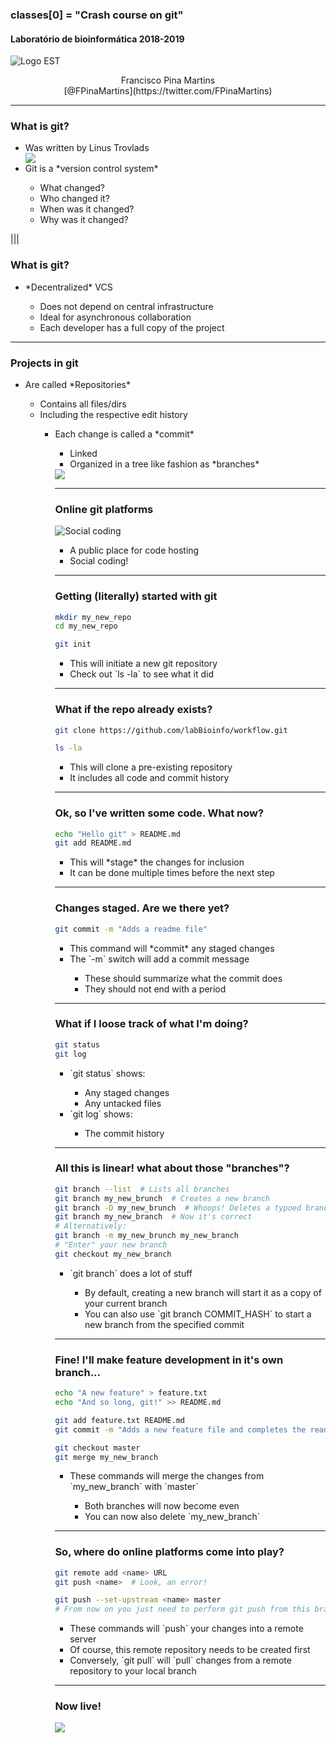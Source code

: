 ### classes[0] = "Crash course on git"

#### Laboratório de bioinformática 2018-2019

![Logo EST](C1_assets/logo-ESTB.png)

<center>Francisco Pina Martins</center>

<center>[@FPinaMartins](https://twitter.com/FPinaMartins)</center>

---

### What is git?

<ul>
<li class="fragment">Was written by Linus Trovlads</li>
<img class="fragment" src="C1_assets/linus.jpg" style="background:none; border:none; box-shadow:none;">
<li class="fragment">Git is a *version control system*</li>
  <ul>
  <li class="fragment">What changed?</li>
  <li class="fragment">Who changed it?</li>
  <li class="fragment">When was it changed?</li>
  <li class="fragment">Why was it changed?</li>
  </ul>
</ul>

|||

### What is git?

<ul>
<li class="fragment">*Decentralized* VCS</li>
  <ul>
  <li class="fragment">Does not depend on central infrastructure</li>
  <li class="fragment">Ideal for asynchronous collaboration</li>
  <li class="fragment">Each developer has a full copy of the project</li>
  </ul>
</ul>

---

### Projects in git

<ul>
<li class="fragment">Are called *Repositories*</li>
  <ul>
  <li class="fragment">Contains all files/dirs</li>
  <li class="fragment">Including the respective edit history</li>
    <ul>
    <li class="fragment">Each change is called a *commit*</li>
      <ul>
      <li class="fragment">Linked</li>
      <li class="fragment">Organized in a tree like fashion as *branches*</li>
      </ul>
<img class="fragment" src="C1_assets/git-branches.png" style="background:none; border:none; box-shadow:none;">

---

### Online git platforms

![Social coding](C1_assets/social-coding.png)

<ul>
<li class="fragment">A public place for code hosting</li>
<li class="fragment">Social coding!</li>
</ul>

---

### Getting (literally) started with git

```bash
mkdir my_new_repo
cd my_new_repo

git init
```

<ul>
<li class="fragment">This will initiate a new git repository</li>
<li class="fragment">Check out `ls -la` to see what it did</li>
</ul>

---

### What if the repo already exists?

```bash
git clone https://github.com/labBioinfo/workflow.git

ls -la
```

<ul>
<li class="fragment">This will clone a pre-existing repository</li>
<li class="fragment">It includes all code and commit history</li>
</ul>

---

### Ok, so I've written some code. What now?

```bash
echo "Hello git" > README.md
git add README.md
```

<ul>
<li class="fragment">This will *stage* the changes for inclusion</li>
<li class="fragment">It can be done multiple times before the next step</li>
</ul>

---

### Changes staged. Are we there yet?

```bash
git commit -m "Adds a readme file"
```

<ul>
<li class="fragment">This command will *commit* any staged changes</li>
<li class="fragment">The `-m` switch will add a commit message</li>
  <ul>
  <li class="fragment">These should summarize what the commit does</li>
  <li class="fragment">They should not end with a period</li>
  </ul>
</ul>

---

### What if I loose track of what I'm doing?

```bash
git status
git log
```

<ul>
<li class="fragment">`git status` shows:</li>
  <ul>
  <li class="fragment">Any staged changes</li>
  <li class="fragment">Any untacked files</li>
  </ul>
<li class="fragment">`git log` shows:</li>
  <ul>
  <li class="fragment">The commit history</li>
  </ul>
</ul>

---

### All this is linear! what about those "branches"?

```bash
git branch --list  # Lists all branches
git branch my_new_brunch  # Creates a new branch
git branch -D my_new_brunch  # Whoops! Deletes a typoed branch
git branch my_new_branch  # Now it's correct
# Alternatively:
git branch -m my_new_brunch my_new_branch
# "Enter" your new branch
git checkout my_new_branch
```

<ul>
<li class="fragment">`git branch` does a lot of stuff</li>
  <ul>
  <li class="fragment">By default, creating a new branch will start it as a copy of your current branch</li>
  <li class="fragment">You can also use `git branch COMMIT_HASH` to start a new branch from the specified commit</li>
  </ul>
</ul>

---

### Fine! I'll make feature development in it's own branch...

```bash
echo "A new feature" > feature.txt
echo "And so long, git!" >> README.md

git add feature.txt README.md
git commit -m "Adds a new feature file and completes the readme"

git checkout master
git merge my_new_branch
```

<ul>
<li class="fragment">These commands will merge the changes from `my_new_branch` with `master`</li>
  <ul>
  <li class="fragment">Both branches will now become even</li>
  <li class="fragment">You can now also delete `my_new_branch`</li>
  </ul>
</ul>

---

### So, where do online platforms come into play?

```bash
git remote add <name> URL
git push <name>  # Look, an error!

git push --set-upstream <name> master
# From now on you just need to perform git push from this branch!
```

<ul>
<li class="fragment">These commands will `push` your changes into a remote server</li>
<li class="fragment">Of course, this remote repository needs to be created first</li>
<li class="fragment">Conversely, `git pull` will `pull` changes from a remote repository to your local branch</li>
</ul>

---

### Now live!

<img src="C1_assets/now-live-icon.png" style="background:none; border:none; box-shadow:none;">

